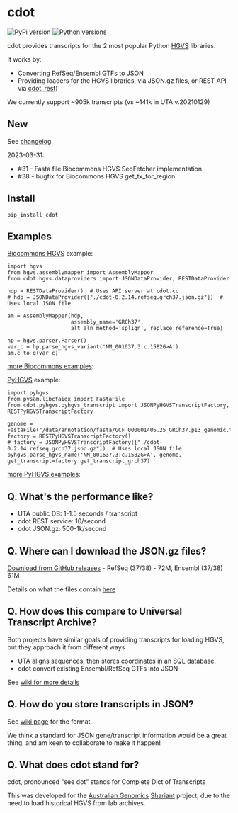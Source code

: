 # cdot

[![PyPi version](https://img.shields.io/pypi/v/cdot.svg)](https://pypi.org/project/cdot/) [![Python versions](https://img.shields.io/pypi/pyversions/cdot.svg)](https://pypi.org/project/cdot/)

cdot provides transcripts for the 2 most popular Python [HGVS](http://varnomen.hgvs.org/) libraries.

It works by:

* Converting RefSeq/Ensembl GTFs to JSON 
* Providing loaders for the HGVS libraries, via JSON.gz files, or REST API via [cdot_rest](https://github.com/SACGF/cdot_rest))

We currently support ~905k transcripts (vs ~141k in UTA v.20210129)

## New 

See [changelog](https://github.com/SACGF/cdot/blob/main/CHANGELOG.md)

2023-03-31:
* #31 - Fasta file Biocommons HGVS SeqFetcher implementation
* #38 - bugfix for Biocommons HGVS get_tx_for_region

## Install

```
pip install cdot
```

## Examples

[Biocommons HGVS](https://github.com/biocommons/hgvs) example:

```
import hgvs
from hgvs.assemblymapper import AssemblyMapper
from cdot.hgvs.dataproviders import JSONDataProvider, RESTDataProvider

hdp = RESTDataProvider()  # Uses API server at cdot.cc
# hdp = JSONDataProvider(["./cdot-0.2.14.refseq.grch37.json.gz"])  # Uses local JSON file

am = AssemblyMapper(hdp,
                    assembly_name='GRCh37',
                    alt_aln_method='splign', replace_reference=True)

hp = hgvs.parser.Parser()
var_c = hp.parse_hgvs_variant('NM_001637.3:c.1582G>A')
am.c_to_g(var_c)
```

[more Biocommons examples](https://github.com/SACGF/cdot/wiki/Biocommons-HGVS-example-code):

[PyHGVS](https://github.com/counsyl/hgvs) example:

```
import pyhgvs
from pysam.libcfaidx import FastaFile
from cdot.pyhgvs.pyhgvs_transcript import JSONPyHGVSTranscriptFactory, RESTPyHGVSTranscriptFactory

genome = FastaFile("/data/annotation/fasta/GCF_000001405.25_GRCh37.p13_genomic.fna.gz")
factory = RESTPyHGVSTranscriptFactory()
# factory = JSONPyHGVSTranscriptFactory(["./cdot-0.2.14.refseq.grch37.json.gz"])  # Uses local JSON file
pyhgvs.parse_hgvs_name('NM_001637.3:c.1582G>A', genome, get_transcript=factory.get_transcript_grch37)
```

[more PyHGVS examples](https://github.com/SACGF/cdot/wiki/PyHGVS-example-code):

## Q. What's the performance like?

* UTA public DB: 1-1.5 seconds / transcript
* cdot REST service: 10/second
* cdot JSON.gz: 500-1k/second

## Q. Where can I download the JSON.gz files?

[Download from GitHub releases](https://github.com/SACGF/cdot/releases) - RefSeq (37/38) - 72M, Ensembl (37/38) 61M

Details on what the files contain [here](https://github.com/SACGF/cdot/wiki/GitHub-release-file-details)

## Q. How does this compare to Universal Transcript Archive?

Both projects have similar goals of providing transcripts for loading HGVS, but they approach it from different ways

* UTA aligns sequences, then stores coordinates in an SQL database. 
* cdot convert existing Ensembl/RefSeq GTFs into JSON

See [wiki for more details](https://github.com/SACGF/cdot/wiki/cdot-vs-UTA)

## Q. How do you store transcripts in JSON?

See [wiki page](https://github.com/SACGF/cdot/wiki/Transcript-JSON-format) for the format.

We think a standard for JSON gene/transcript information would be a great thing, and am keen to collaborate to make it happen!

## Q. What does cdot stand for?

cdot, pronounced "see dot" stands for Complete Dict of Transcripts

This was developed for the [Australian Genomics](https://www.australiangenomics.org.au/) [Shariant](https://shariant.org.au/) project, due to the need to load historical HGVS from lab archives.   
